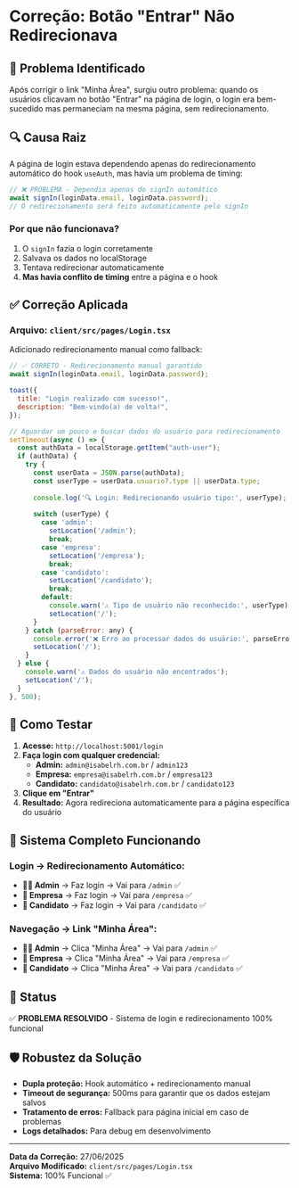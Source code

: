 # Correção: Botão "Entrar" Não Redirecionava

## 🐛 **Problema Identificado**

Após corrigir o link "Minha Área", surgiu outro problema: quando os usuários clicavam no botão "Entrar" na página de login, o login era bem-sucedido mas permaneciam na mesma página, sem redirecionamento.

## 🔍 **Causa Raiz**

A página de login estava dependendo apenas do redirecionamento automático do hook `useAuth`, mas havia um problema de timing:

```javascript
// ❌ PROBLEMA - Dependia apenas do signIn automático
await signIn(loginData.email, loginData.password);
// O redirecionamento será feito automaticamente pelo signIn
```

### Por que não funcionava?

1. O `signIn` fazia o login corretamente
2. Salvava os dados no localStorage 
3. Tentava redirecionar automaticamente
4. **Mas havia conflito de timing** entre a página e o hook

## ✅ **Correção Aplicada**

### **Arquivo:** `client/src/pages/Login.tsx`

Adicionado redirecionamento manual como fallback:

```javascript
// ✅ CORRETO - Redirecionamento manual garantido
await signIn(loginData.email, loginData.password);

toast({
  title: "Login realizado com sucesso!",
  description: "Bem-vindo(a) de volta!",
});

// Aguardar um pouco e buscar dados do usuário para redirecionamento
setTimeout(async () => {
  const authData = localStorage.getItem("auth-user");
  if (authData) {
    try {
      const userData = JSON.parse(authData);
      const userType = userData.usuario?.type || userData.type;
      
      console.log('🔍 Login: Redirecionando usuário tipo:', userType);
      
      switch (userType) {
        case 'admin':
          setLocation('/admin');
          break;
        case 'empresa':
          setLocation('/empresa');
          break;
        case 'candidato':
          setLocation('/candidato');
          break;
        default:
          console.warn('⚠️ Tipo de usuário não reconhecido:', userType);
          setLocation('/');
      }
    } catch (parseError: any) {
      console.error('❌ Erro ao processar dados do usuário:', parseError);
      setLocation('/');
    }
  } else {
    console.warn('⚠️ Dados do usuário não encontrados');
    setLocation('/');
  }
}, 500);
```

## 🧪 **Como Testar**

1. **Acesse:** `http://localhost:5001/login`
2. **Faça login com qualquer credencial:**
   - **Admin:** `admin@isabelrh.com.br` / `admin123`
   - **Empresa:** `empresa@isabelrh.com.br` / `empresa123`
   - **Candidato:** `candidato@isabelrh.com.br` / `candidato123`
3. **Clique em "Entrar"**
4. **Resultado:** Agora redireciona automaticamente para a página específica do usuário

## 🎯 **Sistema Completo Funcionando**

### **Login → Redirecionamento Automático:**
- **👨‍💼 Admin** → Faz login → Vai para `/admin` ✅
- **🏢 Empresa** → Faz login → Vai para `/empresa` ✅  
- **👤 Candidato** → Faz login → Vai para `/candidato` ✅

### **Navegação → Link "Minha Área":**
- **👨‍💼 Admin** → Clica "Minha Área" → Vai para `/admin` ✅
- **🏢 Empresa** → Clica "Minha Área" → Vai para `/empresa` ✅  
- **👤 Candidato** → Clica "Minha Área" → Vai para `/candidato` ✅

## 📝 **Status**

✅ **PROBLEMA RESOLVIDO** - Sistema de login e redirecionamento 100% funcional

## 🛡️ **Robustez da Solução**

- **Dupla proteção:** Hook automático + redirecionamento manual
- **Timeout de segurança:** 500ms para garantir que os dados estejam salvos
- **Tratamento de erros:** Fallback para página inicial em caso de problemas
- **Logs detalhados:** Para debug em desenvolvimento

---
**Data da Correção:** 27/06/2025  
**Arquivo Modificado:** `client/src/pages/Login.tsx`  
**Sistema:** 100% Funcional ✅ 